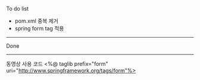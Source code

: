 To do list
* pom.xml 중복 제거
* spring form tag 적용

---
Done

---
동영상 사용 코드
<%@ taglib prefix="form" uri="http://www.springframework.org/tags/form"%>